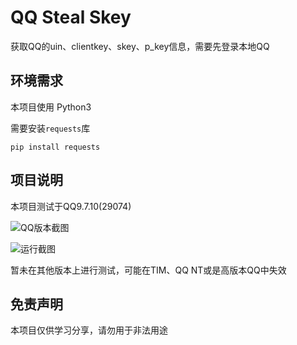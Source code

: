 # QQ Steal Skey

获取QQ的uin、clientkey、skey、p_key信息，需要先登录本地QQ

## 环境需求

本项目使用 Python3

需要安装`requests`库

```
pip install requests
```

## 项目说明

本项目测试于QQ9.7.10(29074)

![QQ版本截图](https://github.com/Equinox-shame/QQ_Steal_Skey/assets/59494794/d7718967-473a-4547-8342-ef6981450cb6)

![运行截图](https://github.com/Equinox-shame/QQ_Steal_Skey/assets/59494794/81968e78-e7bf-4847-b015-feebdeb275dc)

暂未在其他版本上进行测试，可能在TIM、QQ NT或是高版本QQ中失效

## 免责声明

本项目仅供学习分享，请勿用于非法用途
